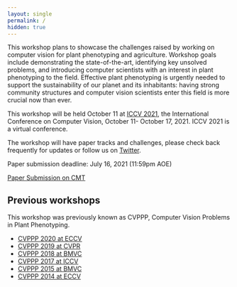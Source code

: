```yaml
---
layout: single
permalink: /
hidden: true
---
```


This workshop plans to showcase the challenges raised by working on computer vision for plant phenotyping and agriculture. Workshop goals include demonstrating the state-of-the-art, identifying key unsolved problems, and introducing computer scientists with an interest in plant phenotyping to the field. Effective plant phenotyping is urgently needed to support the sustainability of our planet and its inhabitants: having strong community structures and computer vision scientists enter this field is more crucial now than ever. 

This workshop will be held October 11 at [ICCV 2021](http://iccv2021.thecvf.com/), the International Conference on Computer Vision, October 11- October 17, 2021. ICCV 2021 is a virtual conference.

The workshop will have paper tracks and challenges, please check back frequently for updates or follow us on [Twitter](https://twitter.com/cvppa2021).

Paper submission deadline: July 16, 2021 (11:59pm AOE)

[Paper Submission on CMT](https://cmt3.research.microsoft.com/CVPPA2021/)

## Previous workshops

This workshop was previously known as CVPPP, Computer Vision Problems in Plant Phenotyping.

- [CVPPP 2020 at ECCV](https://www.plant-phenotyping.org/CVPPP2020)
- [CVPPP 2019 at CVPR](https://www.plant-phenotyping.org/CVPPP2019)
- [CVPPP 2018 at BMVC](https://www.plant-phenotyping.org/CVPPP2018)
- [CVPPP 2017 at ICCV](https://www.plant-phenotyping.org/CVPPP2017)
- [CVPPP 2015 at BMVC](http://www.plant-phenotyping.org/CVPPP2015)
- [CVPPP 2014 at ECCV](http://www.plant-phenotyping.org/CVPPP2014)


